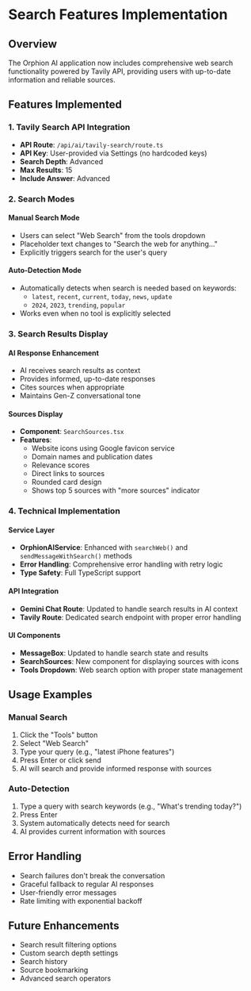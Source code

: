 # Search Features Implementation

## Overview
The Orphion AI application now includes comprehensive web search functionality powered by Tavily API, providing users with up-to-date information and reliable sources.

## Features Implemented

### 1. Tavily Search API Integration
- **API Route**: `/api/ai/tavily-search/route.ts`
- **API Key**: User-provided via Settings (no hardcoded keys)
- **Search Depth**: Advanced
- **Max Results**: 15
- **Include Answer**: Advanced

### 2. Search Modes

#### Manual Search Mode
- Users can select "Web Search" from the tools dropdown
- Placeholder text changes to "Search the web for anything..."
- Explicitly triggers search for the user's query

#### Auto-Detection Mode
- Automatically detects when search is needed based on keywords:
  - `latest`, `recent`, `current`, `today`, `news`, `update`
  - `2024`, `2023`, `trending`, `popular`
- Works even when no tool is explicitly selected

### 3. Search Results Display

#### AI Response Enhancement
- AI receives search results as context
- Provides informed, up-to-date responses
- Cites sources when appropriate
- Maintains Gen-Z conversational tone

#### Sources Display
- **Component**: `SearchSources.tsx`
- **Features**:
  - Website icons using Google favicon service
  - Domain names and publication dates
  - Relevance scores
  - Direct links to sources
  - Rounded card design
  - Shows top 5 sources with "more sources" indicator

### 4. Technical Implementation

#### Service Layer
- **OrphionAIService**: Enhanced with `searchWeb()` and `sendMessageWithSearch()` methods
- **Error Handling**: Comprehensive error handling with retry logic
- **Type Safety**: Full TypeScript support

#### API Integration
- **Gemini Chat Route**: Updated to handle search results in AI context
- **Tavily Route**: Dedicated search endpoint with proper error handling

#### UI Components
- **MessageBox**: Updated to handle search state and results
- **SearchSources**: New component for displaying sources with icons
- **Tools Dropdown**: Web search option with proper state management

## Usage Examples

### Manual Search
1. Click the "Tools" button
2. Select "Web Search"
3. Type your query (e.g., "latest iPhone features")
4. Press Enter or click send
5. AI will search and provide informed response with sources

### Auto-Detection
1. Type a query with search keywords (e.g., "What's trending today?")
2. Press Enter
3. System automatically detects need for search
4. AI provides current information with sources

## Error Handling
- Search failures don't break the conversation
- Graceful fallback to regular AI responses
- User-friendly error messages
- Rate limiting with exponential backoff

## Future Enhancements
- Search result filtering options
- Custom search depth settings
- Search history
- Source bookmarking
- Advanced search operators 